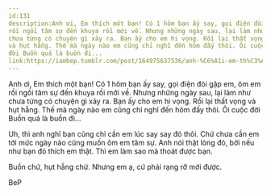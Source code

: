 ```yaml
---
id:131
description:Anh ơi, Em thích một bạn! Có 1 hôm bạn ấy say, gọi điện đòi gặp em, ôm em
rồi ngồi tâm sự đến khuya rồi mới về. Nhưng những ngày sau, lại làm như
chưa từng có chuyện gì xảy ra. Bạn ấy cho em hi vọng. Rồi lại thất vọng
và hụt hẫng. Thế mà ngày nào em cũng chỉ nghĩ đến hôm đấy thôi. Ôi cuộc
đời Buồn quá là buồn đi...
link:https://iambep.tumblr.com/post/164975637536/anh-%C6%A1i-em-th%C3%ADch-m%E1%BB%99t-b%E1%BA%A1n-c%C3%B3-1-h%C3%B4m-b%E1%BA%A1n-%E1%BA%A5y-say
---
```


Anh ơi, Em thích một bạn! Có 1 hôm bạn ấy say, gọi điện đòi gặp em, ôm em
rồi ngồi tâm sự đến khuya rồi mới về. Nhưng những ngày sau, lại làm như
chưa từng có chuyện gì xảy ra. Bạn ấy cho em hi vọng. Rồi lại thất vọng
và hụt hẫng. Thế mà ngày nào em cũng chỉ nghĩ đến hôm đấy thôi. Ôi cuộc
đời Buồn quá là buồn đi...

Uh, thì anh nghĩ bạn cũng chỉ cần em lúc say say đó thôi. Chứ chưa cần em
tới mức ngày nào cũng muốn ôm em tâm sự. Anh nói thật lòng đó, bởi nếu như
bạn đó thích em thật. Thì em làm sao mà thoát được bạn.

Buồn chứ, hụt hẫng chứ. Nhưng em ạ, cứ phải rạng rỡ mới được.

BeP